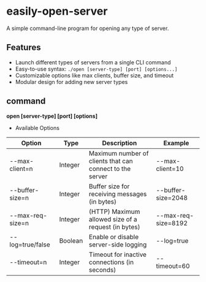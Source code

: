 # easily-open-server

A simple command-line program for opening any type of server.

## Features

- Launch different types of servers from a single CLI command
- Easy-to-use syntax: `./open [server-type] [port] [options...]`
- Customizable options like max clients, buffer size, and timeout
- Modular design for adding new server types

## command
<b>open [server-type] [port] [options]</b>
* Available Options<br>

| Option | Type | Description | Example |
|--------|--------|--------|--------|
| --max-client=n   | Integer | Maximum number of clients that can connect to the server | --max-client=10
| --buffer-size=n  | Integer | Buffer size for receiving messages (in bytes)            | --buffer-size=2048
| --max-req-size=n  | Integer | (HTTP) Maximum allowed size of a request (in bytes)	    | --max-req-size=8192
| --log=true/false | Boolean | Enable or disable server-side logging	                | --log=true
| --timeout=n      | Integer | Timeout for inactive connections (in seconds)	        | --timeout=60


